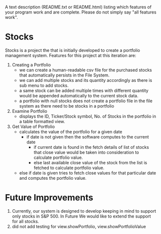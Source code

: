 A text description (README.txt or README.html) listing which features of your program work and are complete. Please do not simply say "all features work".
# Stocks

Stocks is a project the that is initially developed to create a portfolio management system.
Features for this project at this iteration are:
1) Creating a Portfolio 
    - we can create a human-readable csv file for the purchased stocks that automatically persists in the File System. 
    - we can add multiple stocks and its quantity accordingly as there is sub menu to add stocks.
    - a same stock can be added multiple times with different quantity would be appended automatically to the current stock data.
    - a portfolio with null stocks does not create a portfolio file in the file system as there need to be stocks in a portfolio
2) Examine Portfolio
    - displays the ID, Ticker/Stock symbol, No. of Stocks in the portfolio in a table formatted view.
3) Get Value of Portfolio
   - calculates the value of the portfolio for a given date
     - if date is not given then the software computes to the current date 
       - if current date is found in the fetch details of list of stocks that close value would be taken into consideration to calculate portfolio value.
       - else last available close value of the stock from the list is fetched to calculate portfolio value.
    - else if date is given tries to fetch close values for that particular date and computes the portfolio value.

# Future Improvements
1) Currently, our system is designed to develop keeping in mind to support only stocks in S&P 500. In Future We would like to extend the support for all stocks.
2) did not add testing for view.showPortfolio, view.showPortfolioValue